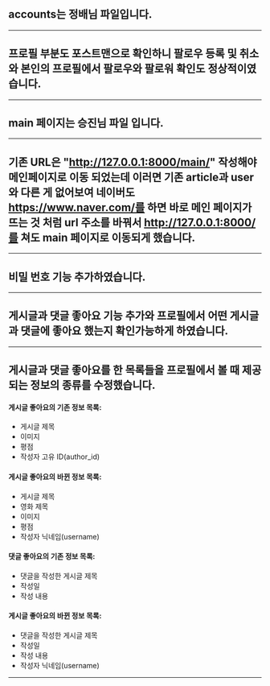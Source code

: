 ## accounts는 정배님 파일입니다.
---
## 프로필 부분도 포스트맨으로 확인하니 팔로우 등록 및 취소와 본인의 프로필에서 팔로우와 팔로워 확인도 정상적이였습니다.
---
## main 페이지는 승진님 파일 입니다.
---
## 기존 URL은 "http://127.0.0.1:8000/main/" 작성해야 메인페이지로 이동 되었는데 이러면 기존 article과 user와 다른 게 없어보여 네이버도 https://www.naver.com/를 하면 바로 메인 페이지가 뜨는 것 처럼 url 주소를 바꿔서 http://127.0.0.1:8000/를 쳐도 main 페이지로 이동되게 했습니다.
---
## 비밀 번호 기능 추가하였습니다.
---
## 게시글과 댓글 좋아요 기능 추가와 프로필에서 어떤 게시글과 댓글에 좋아요 했는지 확인가능하게 하였습니다.
---
## 게시글과 댓글 좋아요를 한 목록들을 프로필에서 볼 때 제공되는 정보의 종류를 수정했습니다.


#### 게시글 좋아요의 기존 정보 목록:
- 게시글 제목
- 이미지
- 평점
- 작성자 고유 ID(author_id)

#### 게시글 좋아요의 바뀐 정보 목록:
- 게시글 제목
- 영화 제목
- 이미지
- 평점
- 작성자 닉네임(username)


#### 댓글 좋아요의 기존 정보 목록:
- 댓글을 작성한 게시글 제목
- 작성일
- 작성 내용

#### 게시글 좋아요의 바뀐 정보 목록:
- 댓글을 작성한 게시글 제목
- 작성일
- 작성 내용
- 작성자 닉네임(username)

---
